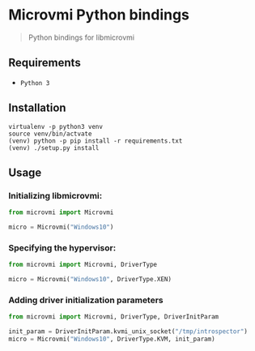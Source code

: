 # Microvmi Python bindings

> Python bindings for libmicrovmi

## Requirements

- `Python 3`

## Installation

~~~
virtualenv -p python3 venv
source venv/bin/actvate
(venv) python -p pip install -r requirements.txt
(venv) ./setup.py install
~~~

## Usage

### Initializing libmicrovmi:

~~~Python
from microvmi import Microvmi

micro = Microvmi("Windows10")
~~~

### Specifying the hypervisor:

~~~Python
from microvmi import Microvmi, DriverType

micro = Microvmi("Windows10", DriverType.XEN)
~~~

### Adding driver initialization parameters

~~~Python
from microvmi import Microvmi, DriverType, DriverInitParam

init_param = DriverInitParam.kvmi_unix_socket("/tmp/introspector")
micro = Microvmi("Windows10", DriverType.KVM, init_param)
~~~
